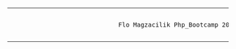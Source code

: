 <hr>
<pre>                                  
                              Flo Magzacilik Php_Bootcamp 2022
                              </pre>
<hr>


